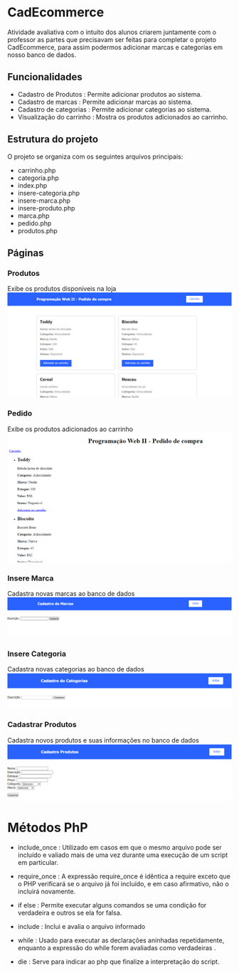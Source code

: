 # CadEcommerce
Atividade avaliativa com o intuito dos alunos criarem juntamente com o professor as partes que precisavam ser feitas para completar o projeto CadEcommerce, para assim podermos adicionar marcas e categorias em nosso banco de dados.

## Funcionalidades 

- Cadastro de Produtos : Permite adicionar produtos ao sistema.
- Cadastro de marcas : Permite adicionar marcas ao sistema. 
- Cadastro de categorias : Permite adicionar categorias ao sistema.
- Visualização do carrinho : Mostra os produtos adicionados ao carrinho.

## Estrutura do projeto

O projeto se organiza com os seguintes arquivos principais:

- carrinho.php
- categoria.php
- index.php
- insere-categoria.php
- insere-marca.php
- insere-produto.php
- marca.php
- pedido.php
- produtos.php

## Páginas

### Produtos 
Exibe os produtos disponiveis na loja
![img](imagens/produtos.png)

### Pedido 
Exibe os produtos adicionados ao carrinho 
![img](imagens/pedido.png)

### Insere Marca
Cadastra novas marcas ao banco de dados 
![img](imagens/marca.png)

### Insere Categoria
Cadastra novas categorias ao banco de dados
![img](imagens/categoria.png)

### Cadastrar Produtos 
Cadastra novos produtos e suas informações no banco de dados
![img](imagens/cprodutos.png)

# Métodos PhP

- include_once : Utilizado em casos em que o mesmo arquivo pode ser incluído e valiado mais de uma vez durante uma execução de um script em particular.

- require_once : A expressão require_once é idêntica a require exceto que o PHP verificará se o arquivo já foi incluído, e em caso afirmativo, não o incluirá novamente.

- if else : Permite executar alguns comandos se uma condição for verdadeira e outros se ela for falsa.

- include : Inclui e avalia o arquivo informado

- while : Usado para executar as declarações aninhadas repetidamente, enquanto a expressão do while forem avaliadas como verdadeiras .

- die : Serve para indicar ao php que finalize a interpretação do script.

